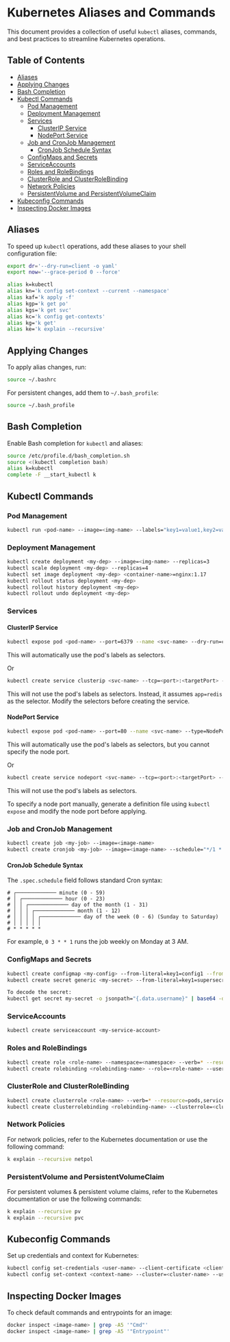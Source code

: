 # Kubernetes Aliases and Commands

This document provides a collection of useful `kubectl` aliases, commands, and best practices to streamline Kubernetes operations.

## Table of Contents

- [Aliases](#aliases)
- [Applying Changes](#applying-changes)
- [Bash Completion](#bash-completion)
- [Kubectl Commands](#kubectl-commands)
  - [Pod Management](#pod-management)
  - [Deployment Management](#deployment-management)
  - [Services](#services)
    - [ClusterIP Service](#clusterip-service)
    - [NodePort Service](#nodeport-service)
  - [Job and CronJob Management](#job-and-cronjob-management)
    - [CronJob Schedule Syntax](#cronjob-schedule-syntax)
  - [ConfigMaps and Secrets](#configmaps-and-secrets)
  - [ServiceAccounts](#serviceaccounts)
  - [Roles and RoleBindings](#roles-and-rolebindings)
  - [ClusterRole and ClusterRoleBinding](#clusterrole-and-clusterrolebinding)
  - [Network Policies](#network-policies)
  - [PersistentVolume and PersistentVolumeClaim](#persistentvolume-and-persistentvolumeclaim)
- [Kubeconfig Commands](#kubeconfig-commands)
- [Inspecting Docker Images](#inspecting-docker-images)

## Aliases

To speed up `kubectl` operations, add these aliases to your shell configuration file:

```bash
export dr='--dry-run=client -o yaml'
export now='--grace-period 0 --force'

alias k=kubectl
alias kn='k config set-context --current --namespace'
alias kaf='k apply -f'
alias kgp='k get po'
alias kgs='k get svc'
alias kc='k config get-contexts'
alias kg='k get'
alias ke='k explain --recursive'
```

## Applying Changes

To apply alias changes, run:

```bash
source ~/.bashrc
```

For persistent changes, add them to `~/.bash_profile`:

```bash
source ~/.bash_profile
```

## Bash Completion

Enable Bash completion for `kubectl` and aliases:

```bash
source /etc/profile.d/bash_completion.sh
source <(kubectl completion bash)
alias k=kubectl
complete -F __start_kubectl k
```

## Kubectl Commands

### Pod Management

```bash
kubectl run <pod-name> --image=<img-name> --labels="key1=value1,key2=value2" --port=5701 --env="key1=value1" --env="key2=value2" -- <arg1> <arg2> ... <argN>
```

### Deployment Management

```bash
kubectl create deployment <my-dep> --image=<img-name> --replicas=3
kubectl scale deployment <my-dep> --replicas=4
kubectl set image deployment <my-dep> <container-name>=nginx:1.17
kubectl rollout status deployment <my-dep>
kubectl rollout history deployment <my-dep>
kubectl rollout undo deployment <my-dep>
```

### Services

#### ClusterIP Service

```bash
kubectl expose pod <pod-name> --port=6379 --name <svc-name> --dry-run=client -o yaml
```
This will automatically use the pod's labels as selectors.

Or

```bash
kubectl create service clusterip <svc-name> --tcp=<port>:<targetPort> --dry-run=client -o yaml
```
This will not use the pod's labels as selectors. Instead, it assumes `app=redis` as the selector. Modify the selectors before creating the service.

#### NodePort Service

```bash
kubectl expose pod <pod-name> --port=80 --name <svc-name> --type=NodePort --dry-run=client -o yaml
```
This will automatically use the pod's labels as selectors, but you cannot specify the node port.

Or

```bash
kubectl create service nodeport <svc-name> --tcp=<port>:<targetPort> --node-port=30080 --dry-run=client -o yaml
```
This will not use the pod's labels as selectors.

To specify a node port manually, generate a definition file using `kubectl expose` and modify the node port before applying.

### Job and CronJob Management

```bash
kubectl create job <my-job> --image=<image-name>
kubectl create cronjob <my-job> --image=<image-name> --schedule="*/1 * * * *"
```

#### CronJob Schedule Syntax

The `.spec.schedule` field follows standard Cron syntax:

```
# ┌───────────── minute (0 - 59)
# │ ┌───────────── hour (0 - 23)
# │ │ ┌───────────── day of the month (1 - 31)
# │ │ │ ┌───────────── month (1 - 12)
# │ │ │ │ ┌───────────── day of the week (0 - 6) (Sunday to Saturday)
# │ │ │ │ │
# * * * * *
```
For example, `0 3 * * 1` runs the job weekly on Monday at 3 AM.

### ConfigMaps and Secrets

```bash
kubectl create configmap <my-config> --from-literal=key1=config1 --from-literal=key2=config2 --from-file=path/to/bar --from-env-file=path/to/foo.env
kubectl create secret generic <my-secret> --from-literal=key1=supersecret --from-literal=key2=topsecret

To decode the secret:
kubectl get secret my-secret -o jsonpath="{.data.username}" | base64 -d
```

### ServiceAccounts

```bash
kubectl create serviceaccount <my-service-account>
```

### Roles and RoleBindings

```bash
kubectl create role <role-name> --namespace=<namespace> --verb=* --resource=pods,services,persistentvolumeclaims --dry-run=client -o yaml > role-developer.yaml
kubectl create rolebinding <rolebinding-name> --role=<role-name> --user=<user-name> --namespace=<namespace> --dry-run=client -o yaml > rolebinding-developer.yaml
```

### ClusterRole and ClusterRoleBinding

```bash
kubectl create clusterrole <role-name> --verb=* --resource=pods,services,persistentvolumeclaims --dry-run=client -o yaml > role-developer.yaml
kubectl create clusterrolebinding <rolebinding-name> --clusterrole=<cluster-role-name> --user=<user-name1> --user=<user-name2> --group=group1
```

### Network Policies
For network policies, refer to the Kubernetes documentation or use the following command:

```bash
k explain --recursive netpol
```

### PersistentVolume and PersistentVolumeClaim
For persistent volumes & persistent volume claims, refer to the Kubernetes documentation or use the following commands:

```bash
k explain --recursive pv
k explain --recursive pvc
```

## Kubeconfig Commands

Set up credentials and context for Kubernetes:

```bash
kubectl config set-credentials <user-name> --client-certificate <client-certificate-path> --client-key <client-key-path>
kubectl config set-context <context-name> --cluster=<cluster-name> --user=<user-name> --namespace=<namespace>
```

## Inspecting Docker Images

To check default commands and entrypoints for an image:

```bash
docker inspect <image-name> | grep -A5 '"Cmd"'
docker inspect <image-name> | grep -A5 '"Entrypoint"'
```

